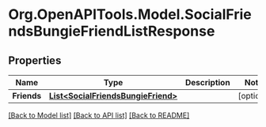 # Org.OpenAPITools.Model.SocialFriendsBungieFriendListResponse

## Properties

Name | Type | Description | Notes
------------ | ------------- | ------------- | -------------
**Friends** | [**List&lt;SocialFriendsBungieFriend&gt;**](SocialFriendsBungieFriend.md) |  | [optional] 

[[Back to Model list]](../README.md#documentation-for-models) [[Back to API list]](../README.md#documentation-for-api-endpoints) [[Back to README]](../README.md)

